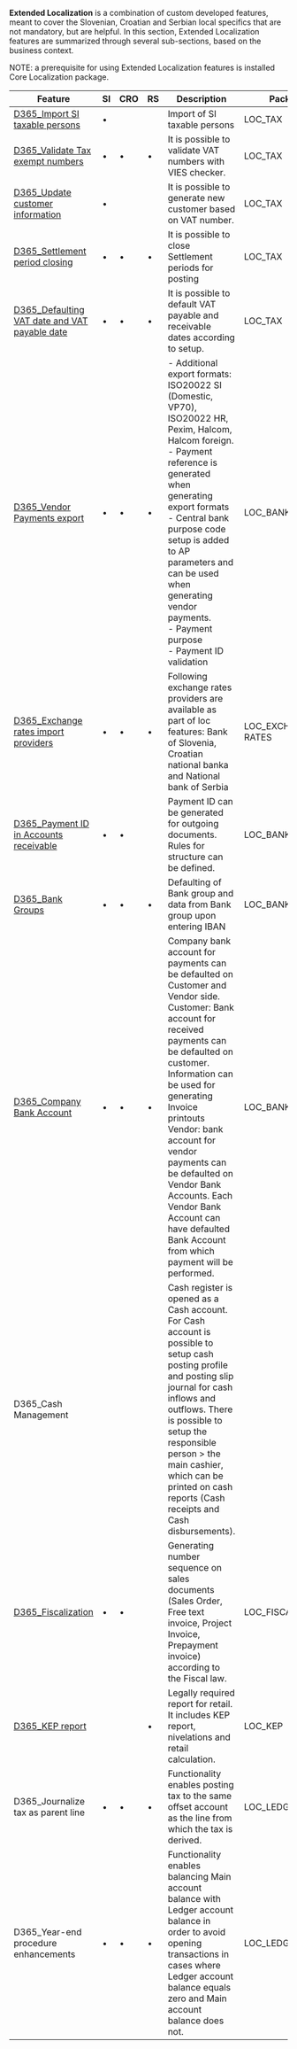 
**Extended Localization** is a combination of custom developed features, meant to cover the Slovenian, Croatian and Serbian local specifics that are not mandatory, but are helpful. In this section, Extended Localization features are summarized through several sub-sections, based on the business context.

NOTE: a prerequisite for using Extended Localization features  is installed Core Localization package.

|**Feature** | **SI** |**CRO**  | **RS** | **Description** | **Package** | **Note** |
|--|--|--|--|--|-|--|
|[D365_Import SI taxable persons](/Help/Extended-Localization/Tax-package-features/Import-of-Slovenian-taxable-persons-SI)  | • |  |  |Import of SI taxable persons  |LOC_TAX|  |
|[D365_Validate Tax exempt numbers](/Help/Extended-Localization/Tax-package-features/Validate-Tax-exempt-numbers-VIES-database)  |•  | • | • | It is possible to validate  VAT numbers with VIES checker. |LOC_TAX  |  |
|[D365_Update customer information](/Help/Extended-Localization/Tax-package-features/Update-customer-information-based-on-Tax-exempt-number-SI) | • |  |  |It is possible to generate new customer based on VAT number.  |LOC_TAX  |  |
|[D365_Settlement period closing](/Help/Extended-Localization/Tax-package-features/Closing-of-Settlement-period) | • | • | • |It is possible to close Settlement periods for posting  |LOC_TAX  |  |
|[D365_Defaulting VAT date and VAT payable date](/Help/Extended-Localization/Tax-package-features/Defaulting-VAT-date-and-VAT-payable-date)  |•  | • | • |It is possible to default VAT payable and receivable dates according to setup.  |LOC_TAX  |  |
|[D365_Vendor Payments export](/Help/Extended-Localization/Bank-package-features/Vendor-payments)  |•  |•  |•  | - Additional export formats: ISO20022 SI (Domestic, VP70), ISO20022 HR, Pexim, Halcom, Halcom foreign.<br> - Payment reference is generated when generating export formats<br> -  Central bank purpose code setup is added to AP parameters and can be used when generating vendor payments.<br> - Payment purpose<br> - Payment ID validation  |LOC_BANK  |  |
|[D365_Exchange rates import providers](/Help/Extended-Localization/Additional-exchange-rate-providers)  |•  |•  |•  |Following exchange rates providers are available as part of loc features: Bank of Slovenia,  Croatian national banka and National bank of Serbia  |LOC_EXCHANGE RATES|  |
|[D365_Payment ID in Accounts receivable](/Help/Extended-Localization/Bank-package-features/Payment-ID-generation-\(SI,-HR\))  |•  | • |  |Payment ID can be generated for outgoing documents. Rules for structure can be defined.  |LOC_BANK  |  |
|[D365_Bank Groups](/Help/Extended-Localization/Bank-package-features/IBAN-control-numbers)  | • | • |•  |Defaulting of Bank group and data from Bank group  upon entering IBAN  |LOC_BANK  |  |
|[D365_Company Bank Account](/Help/Extended-Localization/Bank-package-features/Default-bank-account)  | • |•  |•  |Company bank account for payments can be defaulted  on Customer and Vendor side.<br> Customer: Bank account for received payments can be defaulted on customer. Information can be used for generating Invoice printouts<br>Vendor: bank account for vendor payments can be defaulted on Vendor Bank Accounts. Each Vendor Bank Account can have defaulted Bank Account from which payment will be performed.  |LOC_BANK  |  |
|D365_Cash Management  |  |  |  |Cash register is opened as a Cash account. For Cash account is possible to setup cash posting profile and posting slip journal for cash inflows and outflows. There is possible to setup the responsible person > the main cashier, which can be printed on cash reports (Cash receipts and Cash disbursements).  |  |Not available for versions after 7.3  |
|[D365_Fiscalization](/Help/Extended-Localization/Fiscalization-\(SI,-HR\))  |•  |•  |  |Generating number sequence on sales documents (Sales Order, Free text invoice, Project Invoice, Prepayment invoice) according to the Fiscal law.   |LOC_FISCALIZATION|  |
|[D365_KEP report](/Help/Extended-Localization/KEP-report,-nivelations-and-retail-calculation-\(RS\)) |  |  | • |Legally required report for retail. It includes KEP report, nivelations and retail calculation.   |LOC_KEP  |  |
|D365_Journalize tax as parent line  | • | • | • |Functionality enables posting tax to the same offset account as the line from which the tax is derived.  |LOC_LEDGER|  |
|D365_Year-end procedure enhancements  |•  |•  | • |Functionality enables balancing Main account balance with Ledger account balance in order to avoid opening transactions in cases where Ledger account balance equals zero and Main account balance does not.   |LOC_LEDGER|  |